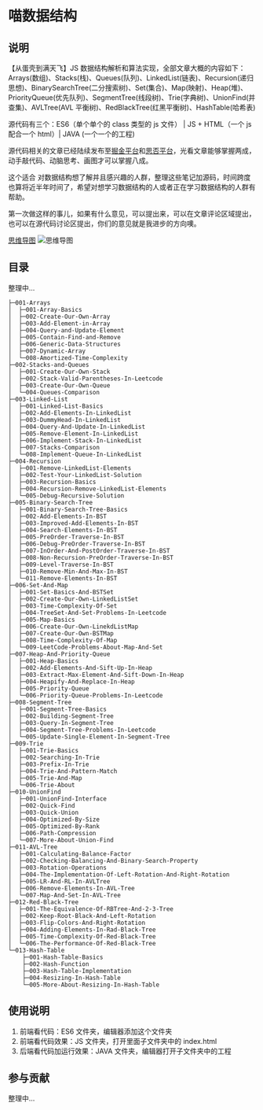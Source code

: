 # 喵数据结构

## 说明

【从蛋壳到满天飞】JS 数据结构解析和算法实现，全部文章大概的内容如下：
Arrays(数组)、Stacks(栈)、Queues(队列)、LinkedList(链表)、Recursion(递归思想)、BinarySearchTree(二分搜索树)、Set(集合)、Map(映射)、Heap(堆)、PriorityQueue(优先队列)、SegmentTree(线段树)、Trie(字典树)、UnionFind(并查集)、AVLTree(AVL 平衡树)、RedBlackTree(红黑平衡树)、HashTable(哈希表)

源代码有三个：ES6（单个单个的 class 类型的 js 文件） | JS + HTML（一个 js 配合一个 html）| JAVA (一个一个的工程)

源代码相关的文章已经陆续发布至[掘金平台](https://juejin.im/user/5c4ad8b85188252d3b3e3c9e)和[思否平台](https://segmentfault.com/u/aiyodiao/articles)，光看文章能够掌握两成，动手敲代码、动脑思考、画图才可以掌握八成。

这个适合 对数据结构想了解并且感兴趣的人群，整理这些笔记加源码，时间跨度也算将近半年时间了，希望对想学习数据结构的人或者正在学习数据结构的人群有帮助。

第一次做这样的事儿，如果有什么意见，可以提出来，可以在文章评论区域提出，也可以在源代码讨论区提出，你们的意见就是我进步的方向噢。

[思维导图](https://www.edrawsoft.cn/viewer/public/s/7b2f1941621489)
![思维导图](./IMAGES/png/2.jpg)

## 目录

整理中...

```
├─001-Arrays
│  ├─001-Array-Basics
│  ├─002-Create-Our-Own-Array
│  ├─003-Add-Element-in-Array
│  ├─004-Query-and-Update-Element
│  ├─005-Contain-Find-and-Remove
│  ├─006-Generic-Data-Structures
│  ├─007-Dynamic-Array
│  └─008-Amortized-Time-Complexity
├─002-Stacks-and-Queues
│  ├─001-Create-Our-Own-Stack
│  ├─002-Stack-Valid-Parentheses-In-Leetcode
│  ├─003-Create-Our-Own-Queue
│  └─004-Queues-Comparison
├─003-Linked-List
│  ├─001-Linked-List-Basics
│  ├─002-Add-Elements-In-LinkedList
│  ├─003-DummyHead-In-LinkedList
│  ├─004-Query-And-Update-In-LinkedList
│  ├─005-Remove-Element-In-LinkedList
│  ├─006-Implement-Stack-In-LinkedList
│  ├─007-Stacks-Comparison
│  └─008-Implement-Queue-In-LinkedList
├─004-Recursion
│  ├─001-Remove-LinkedList-Elements
│  ├─002-Test-Your-LinkedList-Solution
│  ├─003-Recursion-Basics
│  ├─004-Recursion-Remove-LinkedList-Elements
│  └─005-Debug-Recursive-Solution
├─005-Binary-Search-Tree
│  ├─001-Binary-Search-Tree-Basics
│  ├─002-Add-Elements-In-BST
│  ├─003-Improved-Add-Elements-In-BST
│  ├─004-Search-Elements-In-BST
│  ├─005-PreOrder-Traverse-In-BST
│  ├─006-Debug-PreOrder-Traverse-In-BST
│  ├─007-InOrder-And-PostOrder-Traverse-In-BST
│  ├─008-Non-Recursion-PreOrder-Traverse-In-BST
│  ├─009-Level-Traverse-In-BST
│  ├─010-Remove-Min-And-Max-In-BST
│  └─011-Remove-Elements-In-BST
├─006-Set-And-Map
│  ├─001-Set-Basics-And-BSTSet
│  ├─002-Create-Our-Own-LinkedListSet
│  ├─003-Time-Complexity-Of-Set
│  ├─004-TreeSet-And-Set-Problems-In-Leetcode
│  ├─005-Map-Basics
│  ├─006-Create-Our-Own-LinekdListMap
│  ├─007-Create-Our-Own-BSTMap
│  ├─008-Time-Complexity-Of-Map
│  └─009-LeetCode-Problems-About-Map-And-Set
├─007-Heap-And-Priority-Queue
│  ├─001-Heap-Basics
│  ├─002-Add-Elements-And-Sift-Up-In-Heap
│  ├─003-Extract-Max-Element-And-Sift-Down-In-Heap
│  ├─004-Heapify-And-Replace-In-Heap
│  ├─005-Priority-Queue
│  └─006-Priority-Queue-Problems-In-Leetcode
├─008-Segment-Tree
│  ├─001-Segment-Tree-Basics
│  ├─002-Building-Segment-Tree
│  ├─003-Query-In-Segment-Tree
│  ├─004-Segment-Tree-Problems-In-Leetcode
│  └─005-Update-Single-Element-In-Segment-Tree
├─009-Trie
│  ├─001-Trie-Basics
│  ├─002-Searching-In-Trie
│  ├─003-Prefix-In-Trie
│  ├─004-Trie-And-Pattern-Match
│  ├─005-Trie-And-Map
│  └─006-Trie-About
├─010-UnionFind
│  ├─001-UnionFind-Interface
│  ├─002-Quick-Find
│  ├─003-Quick-Union
│  ├─004-Optimized-By-Size
│  ├─005-Optimized-By-Rank
│  ├─006-Path-Compression
│  └─007-More-About-Union-Find
├─011-AVL-Tree
│  ├─001-Calculating-Balance-Factor
│  ├─002-Checking-Balancing-And-Binary-Search-Property
│  ├─003-Rotation-Operations
│  ├─004-The-Implementation-Of-Left-Rotation-And-Right-Rotation
│  ├─005-LR-And-RL-In-AVLTree
│  ├─006-Remove-Elements-In-AVL-Tree
│  └─007-Map-And-Set-In-AVL-Tree
├─012-Red-Black-Tree
│  ├─001-The-Equivalence-Of-RBTree-And-2-3-Tree
│  ├─002-Keep-Root-Black-And-Left-Rotation
│  ├─003-Flip-Colors-And-Right-Rotation
│  ├─004-Adding-Elements-In-Rad-Black-Tree
│  ├─005-Time-Complexity-Of-Red-Black-Tree
│  └─006-The-Performance-Of-Red-Black-Tree
└─013-Hash-Table
    ├─001-Hash-Table-Basics
    ├─002-Hash-Function
    ├─003-Hash-Table-Implementation
    ├─004-Resizing-In-Hash-Table
    └─005-More-About-Resizing-In-Hash-Table
```

## 使用说明

1. 前端看代码：ES6 文件夹，编辑器添加这个文件夹
2. 前端看代码效果：JS 文件夹，打开里面子文件夹中的 index.html
3. 后端看代码加运行效果：JAVA 文件夹，编辑器打开子文件夹中的工程

## 参与贡献

整理中...
